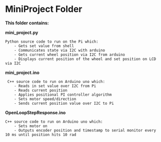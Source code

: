 # MiniProject Folder

**This folder contains:**

**mini_project.py**

    Python source code to run on the Pi which:
        - Gets set value from shell
        - Communicates state via I2C with arduino
        - Gets current wheel position via I2C from arduino
        - Displays current position of the wheel and set position on LCD via I2C
        
**mini_project.ino**
     
     C++ source code to run on Arduino uno which: 
        - Reads in set value over I2C from Pi
        - Reads current position
        - Applies positional PI controller algorithm
        - Sets motor speed/direction
        - Sends current position value over I2C to Pi

**OpenLoopStepResponse.ino**

    C++ source code to run on Arduino uno which:
        - Sets motor on
        - Outputs encoder position and timestamp to serial monitor every 10 ms until position hits 10 rad
